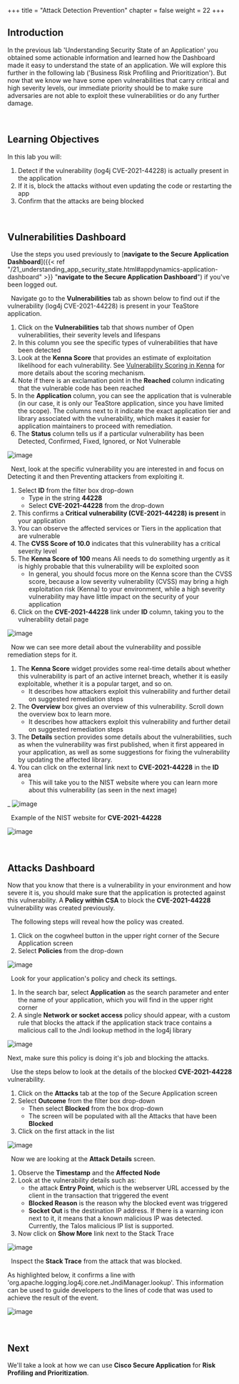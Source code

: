 +++
title = "Attack Detection Prevention"
chapter = false
weight = 22
+++


## Introduction

In the previous lab 'Understanding Security State of an Application' you obtained some actionable information and learned how the Dashboard made it easy to understand the state of an application. We will explore this further in the following lab ('Business Risk Profiling and Prioritization'). But now that we know we have some open vulnerabilities that carry critical and high severity levels, our immediate priority should be to make sure adversaries are not able to exploit these vulnerabilities or do any further damage.

<br>

## Learning Objectives

In this lab you will:

1. Detect if the vulnerability (log4j CVE-2021-44228) is actually present in the application
2. If it is, block the attacks without even updating the code or restarting the app
3. Confirm that the attacks are being blocked

<br>


## Vulnerabilities Dashboard

<span style="color: #143c76;"><i class='fas fa-circle fa-sm'></i></span>&nbsp; Use the steps you used previously to [**navigate to the Secure Application Dashboard**]({{< ref "/21_understanding_app_security_state.html#appdynamics-application-dashboard" >}} "**navigate to the Secure Application Dashboard**") if you've been logged out.


<span style="color: #143c76;"><i class='fas fa-circle fa-sm'></i></span>&nbsp; Navigate go to the **Vulnerabilities** tab as shown below to find out if the vulnerability (log4j CVE-2021-44228) is present in your TeaStore application.

1. Click on the **Vulnerabilities** tab that shows number of Open vulnerabilities, their severity levels and lifespans
2. In this column you see the specific types of vulnerabilities that have been detected
3. Look at the **Kenna Score** that provides an estimate of exploitation likelihood for each vulnerability. See [Vulnerability Scoring in Kenna](https://help.kennasecurity.com/hc/en-us/articles/360026160592-Vulnerability-Scoring-in-Kenna) for more details about the scoring mechanism.
4. Note if there is an exclamation point in the **Reached** column indicating that the vulnerable code has been reached
5. In the **Application** column, you can see the application that is vulnerable (in our case, it is only our TeaStore application, since you have limited the scope). The columns next to it indicate the exact application tier and library associated with the vulnerability, which makes it easier for application maintainers to proceed with remediation.
6. The **Status** column tells us if a particular vulnerability has been Detected, Confirmed, Fixed, Ignored, or Not Vulnerable

![image](/images/20_hands_on/attack_detect_01_B.png)

<span style="color: #143c76;"><i class='fas fa-circle fa-sm'></i></span>&nbsp; Next, look at the specific vulnerability you are interested in and focus on Detecting it and then Preventing attackers from exploiting it.

1. Select **ID** from the filter box drop-down
   - Type in the string **44228**
   - Select **CVE-2021-44228** from the drop-down
2. This confirms a **Critical vulnerability (CVE-2021-44228) is present** in your application
3. You can observe the affected services or Tiers in the application that are vulnerable
4. The **CVSS Score of 10.0** indicates that this vulnerability has a critical severity level
5. The **Kenna Score of 100** means Ali needs to do something urgently as it is highly probable that this vulnerability will be exploited soon
      - In general, you should focus more on the Kenna score than the CVSS score, because a low severity vulnerability (CVSS) may bring a high exploitation risk (Kenna) to your environment, while a high severity vulnerability may have little impact on the security of your application
5. Click on the **CVE-2021-44228** link under **ID** column, taking you to the vulnerability detail page

![image](/images/20_hands_on/attack_detect_02_B.png)



<span style="color: #143c76;"><i class='fas fa-circle fa-sm'></i></span>&nbsp; Now we can see more detail about the vulnerability and possible remediation steps for it.

1. The **Kenna Score** widget provides some real-time details about whether this vulnerability is part of an active internet breach, whether it is easily exploitable, whether it is a popular target, and so on.
   - It describes how attackers exploit this vulnerability and further detail on suggested remediation steps
2. The **Overview** box gives an overview of this vulnerability. Scroll down the overview box to learn more.
   - It describes how attackers exploit this vulnerability and further detail on suggested remediation steps
3. The **Details** section provides some details about the vulnerabilities, such as when the vulnerability was first published, when it first appeared in your application, as well as some suggestions for fixing the vulnerability by updating the affected library.
4. You can click on the external link next to **CVE-2021-44228** in the **ID** area
   - This will take you to the NIST website where you can learn more about this vulnerability (as seen in the next image)

_
![image](/images/20_hands_on/attack_detect_03_B.png)

<span style="color: #143c76;"><i class='fas fa-circle fa-sm'></i></span>&nbsp; Example of the NIST website for **CVE-2021-44228**

![image](/images/20_hands_on/attack_detect_04_B.png)

<br>


## Attacks Dashboard 

Now that you know that there is a vulnerability in your environment and how severe it is, you should make sure that the application is protected against this vulnerability. A **Policy within CSA** to block the **CVE-2021-44228** vulnerability was created previously.

<span style="color: #143c76;"><i class='fas fa-circle fa-sm'></i></span>&nbsp; The following steps will reveal how the policy was created.

1. Click on the cogwheel button in the upper right corner of the Secure Application screen
2. Select **Policies** from the drop-down    

![image](/images/20_hands_on/attack_detect_08.png)

<span style="color: #143c76;"><i class='fas fa-circle fa-sm'></i></span>&nbsp; Look for your application's policy and check its settings.

1. In the search bar, select **Application** as the search parameter and enter the name of your application, which you will find in the upper right corner
2. A single **Network or socket access** policy should appear, with a custom rule that blocks the attack if the application stack trace contains a malicious call to the Jndi lookup method in the log4j library

![image](/images/20_hands_on/attack_detect_09.png)

Next, make sure this policy is doing it's job and blocking the attacks.

<span style="color: #143c76;"><i class='fas fa-circle fa-sm'></i></span>&nbsp; Use the steps below to look at the details of the blocked **CVE-2021-44228** vulnerability.

1. Click on the **Attacks** tab at the top of the Secure Application screen 
2. Select **Outcome** from the filter box drop-down 
   - Then select **Blocked** from the box drop-down
   - The screen will be populated with all the Attacks that have been **Blocked**
3. Click on the first attack in the list 

![image](/images/20_hands_on/attack_detect_05_B.png)



<span style="color: #143c76;"><i class='fas fa-circle fa-sm'></i></span>&nbsp; Now we are looking at the **Attack Details** screen.

1. Observe the **Timestamp** and the **Affected Node**
2. Look at the vulnerability details such as:
      - the attack **Entry Point**, which is the webserver URL accessed by the client in the transaction that triggered the event
      - **Blocked Reason** is the reason why the blocked event was triggered
      - **Socket Out** is the destination IP address. If there is a warning icon next to it, it means that a known malicious IP was detected.
      Currently, the Talos malicious IP list is supported.
3. Now click on **Show More** link next to the Stack Trace

![image](/images/20_hands_on/attack_detect_06_B.png)

<span style="color: #143c76;"><i class='fas fa-circle fa-sm'></i></span>&nbsp; Inspect the **Stack Trace** from the attack that was blocked.

As highlighted below, it confirms a line with 'org.apache.logging.log4j.core.net.JndiManager.lookup'. This information can be used to guide developers to the lines of code that was used to achieve the result of the event.

![image](/images/20_hands_on/attack_detect_07_B.png)


<br>

## Next <span style="color: #143c76;"><i class='fas fa-cog fa-spin fa-sm'></i></span>&nbsp;

We'll take a look at how we can use **Cisco Secure Application** for **Risk Profiling and Prioritization**.

<br>



